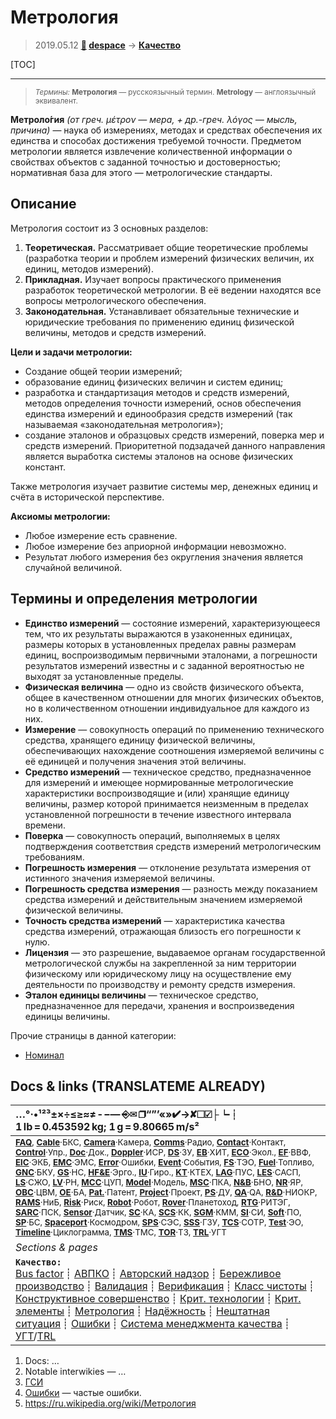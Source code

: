 # Метрология
> 2019.05.12 **[🚀](../index/index.md) [despace](index.md)** → **[Качество](quality.md)**

[TOC]

---

> <small>*Термины:* **Метрология** — русскоязычный термин. **Metrology** — англоязычный эквивалент.</small>

**Метроло́гия** *(от греч. μέτρον — мера, + др.-греч. λόγος — мысль, причина)* — наука об измерениях, методах и средствах обеспечения их единства и способах достижения требуемой точности. Предметом метрологии является извлечение количественной информации о свойствах объектов с заданной точностью и достоверностью; нормативная база для этого — метрологические стандарты.



## Описание

Метрология состоит из 3 основных разделов:

   1. **Теоретическая.** Рассматривает общие теоретические проблемы (разработка теории и проблем измерений физических величин, их единиц, методов измерений).
   1. **Прикладная.** Изучает вопросы практического применения разработок теоретической метрологии. В её ведении находятся все вопросы метрологического обеспечения.
   1. **Законодательная.** Устанавливает обязательные технические и юридические требования по применению единиц физической величины, методов и средств измерений.

**Цели и задачи метрологии:**

   - Создание общей теории измерений;
   - образование единиц физических величин и систем единиц;
   - разработка и стандартизация методов и средств измерений, методов определения точности измерений, основ обеспечения единства измерений и единообразия средств измерений (так называемая «законодательная метрология»);
   - создание эталонов и образцовых средств измерений, поверка мер и средств измерений. Приоритетной подзадачей данного направления является выработка системы эталонов на основе физических констант.

Также метрология изучает развитие системы мер, денежных единиц и счёта в исторической перспективе.

**Аксиомы метрологии:**

   - Любое измерение есть сравнение.
   - Любое измерение без априорной информации невозможно.
   - Результат любого измерения без округления значения является случайной величиной.



## Термины и определения метрологии

   - **Единство измерений** — состояние измерений, характеризующееся тем, что их результаты выражаются в узаконенных единицах, размеры которых в установленных пределах равны размерам единиц, воспроизводимым первичными эталонами, а погрешности результатов измерений известны и с заданной вероятностью не выходят за установленные пределы.
   - **Физическая величина** — одно из свойств физического объекта, общее в качественном отношении для многих физических объектов, но в количественном отношении индивидуальное для каждого из них.
   - **Измерение** — совокупность операций по применению технического средства, хранящего единицу физической величины, обеспечивающих нахождение соотношения измеряемой величины с её единицей и получения значения этой величины.
   - **Средство измерений** — техническое средство, предназначенное для измерений и имеющее нормированные метрологические характеристики воспроизводящие и (или) хранящие единицу величины, размер которой принимается неизменным в пределах установленной погрешности в течение известного интервала времени.
   - **Поверка** — совокупность операций, выполняемых в целях подтверждения соответствия средств измерений метрологическим требованиям.
   - **Погрешность измерения** — отклонение результата измерения от истинного значения измеряемой величины.
   - **Погрешность средства измерения** — разность между показанием средства измерений и действительным значением измеряемой физической величины.
   - **Точность средства измерений** — характеристика качества средства измерений, отражающая близость его погрешности к нулю.
   - **Лицензия** — это разрешение, выдаваемое органам государственной метрологической службы на закрепленной за ним территории физическому или юридическому лицу на осуществление ему деятельности по производству и ремонту средств измерения.
   - **Эталон единицы величины** — техническое средство, предназначенное для передачи, хранения и воспроизведения единицы величины.

Прочие страницы в данной категории:

   - [Номинал](nominal.md)



<p style="page-break-after:always"> </p>

## Docs & links (TRANSLATEME ALREADY)
|…°·•¹²³±×÷≤≥≈≠ ‑ −— ⎆✉ ❐“”’«»✔→✘☐☑├┕┆ 1 lb = 0.453592 kg; 1 g = 9.80665 m/s²|
|:--|
|<small>**[FAQ](faq.md)**, **[Cable](cable.md)**·БКС, **[Camera](camera.md)**·Камера, **[Comms](comms.md)**·Радио, **[Contact](contact.md)**·Контакт, **[Control](control.md)**·Упр., **[Doc](doc.md)**·Док., **[Doppler](doppler.md)**·ИСР, **[DS](ds.md)**·ЗУ, **[EB](eb.md)**·ХИТ, **[ECO](ecology.md)**·Экол., **[EF](ef.md)**·ВВФ, **[ElC](elc.md)**·ЭКБ, **[EMC](emc.md)**·ЭМС, **[Error](error.md)**·Ошибки, **[Event](event.md)**·События, **[FS](fs.md)**·ТЭО, **[Fuel](fuel.md)**·Топливо, **[GNC](gnc.md)**·БКУ, **[GS](scs.md)**·НС, **[HF&E](hfe.md)**·Эрго., **[IU](iu.md)**·Гиро., **[KT](kt.md)**·КТЕХ, **[LAG](lag.md)**·ПУC, **[LES](les.md)**·САСП, **[LS](ls.md)**·СЖО, **[LV](lv.md)**·РН, **[MCC](mcc.md)**·ЦУП, **[Model](model.md)**·Модель, **[MSC](sc.md)**·ПКА, **[N&B](nnb.md)**·БНО, **[NR](nr.md)**·ЯР, **[OBC](obc.md)**·ЦВМ, **[OE](oe.md)**·БА, **[Pat.](патент.md)**·Патент, **[Project](project.md)**·Проект, **[PS](ps.md)**·ДУ, **[QA](quality.md)**·QA, **[R&D](rnd.md)**·НИОКР, **[RAMS](rams.md)**·НиБ, **[Risk](risk.md)**·Риск, **[Robot](robotics.md)**·Робот, **[Rover](rover.md)**·Планетоход, **[RTG](rtg.md)**·РИТЭГ, **[SARC](sarc.md)**·ПСК, **[Sensor](sensor.md)**·Датчик, **[SC](sc.md)**·КА, **[SCS](scs.md)**·КК, **[SGM](sgm.md)**·КММ, **[SI](si.md)**·СИ, **[Soft](soft.md)**·ПО, **[SP](sp.md)**·БС, **[Spaceport](spaceport.md)**·Космодром, **[SPS](sps.md)**·СЭС, **[SSS](sss.md)**·ГЗУ, **[TCS](tcs.md)**·СОТР, **[Test](test.md)**·ЭО, **[Timeline](timeline.md)**·Циклограмма, **[TMS](tms.md)**·ТМС, **[TOR](tor.md)**·ТЗ, **[TRL](trl.md)**·УГТ</small>|
|*Sections & pages*|
|**`Качество:`**<br> [Bus factor](bus_factor.md) ┊ [АВПКО](fmenca.md) ┊ [Авторский надзор](des_spv.md) ┊ [Бережливое производство](lean_man.md) ┊ [Валидация](validation.md) ┊ [Верификация](verification.md) ┊ [Класс чистоты](clean_lvl.md) ┊ [Конструктивное совершенство](con_vel.md) ┊ [Крит. технологии](kt.md) ┊ [Крит. элементы](sens_elem.md) ┊ [Метрология](metrology.md) ┊ [Надёжность](rams.md) ┊ [Нештатная ситуация](emergency.md) ┊ [Ошибки](error.md) ┊ [Система менеджмента качества](qms.md) ┊ [УГТ](trl.md)/[TRL](trl.md) |

   1. Docs: …
   1. Notable interwikies — …
   1. [ГСИ](sseum.md)
   1. [Ошибки](error.md) — частые ошибки.
   1. <https://ru.wikipedia.org/wiki/Метрология>
